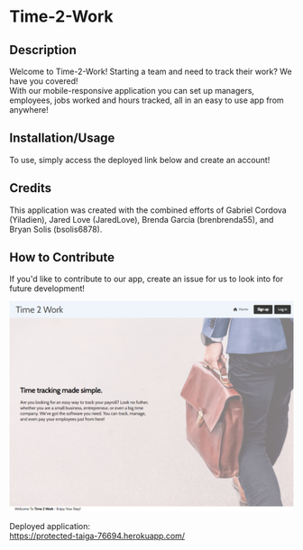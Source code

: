# Time-2-Work

## Description

Welcome to Time-2-Work! Starting a team and need to track their work? We have you covered!</br>
With our mobile-responsive application you can set up managers, employees, jobs worked and hours tracked, all in an easy to use app from anywhere!

## Installation/Usage

To use, simply access the deployed link below and create an account!

## Credits

This application was created with the combined efforts of Gabriel Cordova (Yiladien), Jared Love (JaredLove), Brenda Garcia (brenbrenda55), and Bryan Solis (bsolis6878).

## How to Contribute

If you'd like to contribute to our app, create an issue for us to look into for future development!

![](./website.jpeg)</br>

Deployed application:</br>
https://protected-taiga-76694.herokuapp.com/